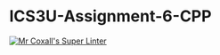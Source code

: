 # ICS3U-Assignment-6-CPP

[![Mr Coxall's Super Linter](https://github.com/Kyanh-Pham/ICS3U-Assignment-6-CPP/workflows/Mr%20Coxall's%20Super%20Linter/badge.svg)](https://github.com/Kyanh-Pham/ICS3U-Assignment-6-CPP/actions/)
